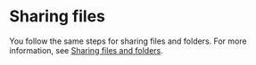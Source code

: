# Sharing files<a name="sharing-files"></a>

You follow the same steps for sharing files and folders\. For more information, see [Sharing files and folders](share-docs.md)\.